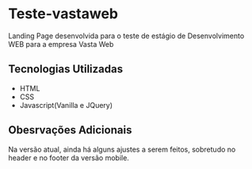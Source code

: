 <h1> Teste-vastaweb </h1>
Landing Page desenvolvida para o teste de estágio de Desenvolvimento WEB para a empresa Vasta Web

<h2>Tecnologias Utilizadas</h2>
  <ul>
    <li>HTML</li>
    <li>CSS</li>
    <li>Javascript(Vanilla e JQuery)</li>
  </ul>
<h2>Obesrvações Adicionais</h2>
Na versão atual, ainda há alguns ajustes a serem feitos, sobretudo no header e no footer da versão mobile. 
